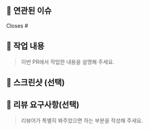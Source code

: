 ## 📌 연관된 이슈

Closes #

## 📝 작업 내용
> 이번 PR에서 작업한 내용을 설명해 주세요.


## 📸 스크린샷 (선택)


## 💬 리뷰 요구사항(선택)
> 리뷰어가 특별히 봐주었으면 하는 부분을 작성해 주세요.
